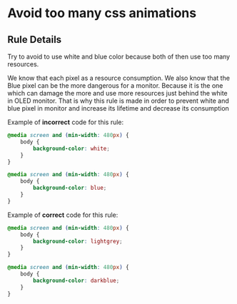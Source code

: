 # Avoid too many css animations


## Rule Details

Try to avoid to use white and blue color because both of then use too many resources.


We know that each pixel as a resource consumption. We also know that the Blue pixel can be the more dangerous for a monitor.
Because it is the one which can damage the more and use more resources just behind the white in OLED monitor.
That is why this rule is made in order to prevent white and blue pixel in monitor and increase its lifetime and decrease its consumption

Example of **incorrect** code for this rule:

```css
@media screen and (min-width: 480px) {
    body {
        background-color: white;
    }
}
```
```css
@media screen and (min-width: 480px) {
    body {
        background-color: blue;
    }
}
```

Example of **correct** code for this rule:

```css
@media screen and (min-width: 480px) {
    body {
        background-color: lightgrey;
    }
}
```
```css
@media screen and (min-width: 480px) {
    body {
        background-color: darkblue;
    }
}
```